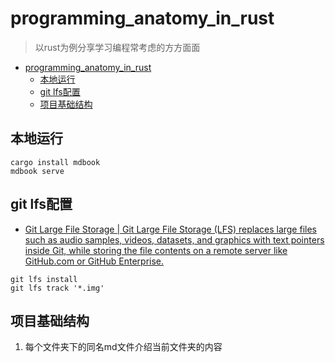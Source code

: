 # programming_anatomy_in_rust
> 以rust为例分享学习编程常考虑的方方面面
<!--ts-->
* [programming_anatomy_in_rust](#programming_anatomy_in_rust)
   * [本地运行](#本地运行)
   * [git lfs配置](#git-lfs配置)
   * [项目基础结构](#项目基础结构)

<!-- Created by https://github.com/ekalinin/github-markdown-toc -->
<!-- Added by: runner, at: Tue Jun 14 07:28:17 UTC 2022 -->

<!--te-->
## 本地运行
```shell
cargo install mdbook
mdbook serve
```

## git lfs配置
- [Git Large File Storage | Git Large File Storage (LFS) replaces large files such as audio samples, videos, datasets, and graphics with text pointers inside Git, while storing the file contents on a remote server like GitHub.com or GitHub Enterprise.](https://git-lfs.github.com/)

```
git lfs install 
git lfs track '*.img'
```

## 项目基础结构
1. 每个文件夹下的同名md文件介绍当前文件夹的内容